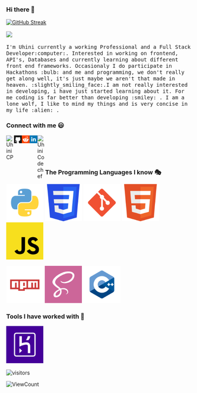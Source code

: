 ### Hi there 👋

<!--
**Uhini0201/Uhini0201** is a ✨ _special_ ✨ repository because its `README.md` (this file) appears on your GitHub profile.

Here are some ideas to get you started:

- 🔭 I’m currently working on ...
- 🌱 I’m currently learning ...
- 👯 I’m looking to collaborate on ...
- 🤔 I’m looking for help with ...
- 💬 Ask me about ...
- 📫 How to reach me: ...
- 😄 Pronouns: ...
- ⚡ Fun fact: ...
-->


[![GitHub Streak](http://github-readme-streak-stats.herokuapp.com?user=Uhini0201&theme=neon-palenight&hide_border=true)](https://git.io/streak-stats)

<p>
  <img align="center" src="https://raw.githubusercontent.com/coderjojo/coderjojo/master/img/github.gif" width=100>
  <br><br>
  <samp>
    I'm Uhini currently a working Professional and a Full Stack Developer:computer:. Interested in working on frontend, API's, Databases and currently learning about different front end frameworks. Occasionaly I do participate in Hackathons :bulb: and me and programming, we don't  really get along well, it's just maybe we aren't that made in heaven. :slightly_smiling_face:.I am not really interested in developing, i have just started learning about it. For me coding is far better than developing :smiley: . I am a lone wolf, I like to mind my things and is very concise in my life :alien: .
  </samp>
</p>

### Connect with me :smiley:

<a href="https://codeforces.com/profile/Unconditional_lover" width="21px">
  <img align="left" alt="Uhini CP" width="21px" src="https://github.com/npanuhin/Artwork/blob/master/SVG/Codeforces/Codeforces.colored.svg" />
</a>
<a href="https://github.com/Uhini0201" width="21px">
  <img align="left" alt="GitUhini" width="21px" src="https://raw.githubusercontent.com/edent/SuperTinyIcons/099dc12b59179d07d534069bc8551718f786d91a/images/svg/github.svg"/>
 </a>
<a href="#">
  <img align="left" alt="Uhini Reddit" width="21px" src="https://raw.githubusercontent.com/edent/SuperTinyIcons/099dc12b59179d07d534069bc8551718f786d91a/images/svg/reddit.svg" />
</a>
<a href="" width="21px"
<a href="https://www.linkedin.com/in/uhini-m-b423a41a1/" width="21px">
  <img align="left" alt="Uhini Linkdin" width="21px" src="https://raw.githubusercontent.com/edent/SuperTinyIcons/099dc12b59179d07d534069bc8551718f786d91a/images/svg/linkedin.svg" />
</a>
<a href="https://www.codechef.com/users/uhini0215" width="21px">
  <img align="left" alt="Uhini Codechef" width="21px" src="https://s3.amazonaws.com/codechef_shared/misc/fb-image-icon.png" />
</a>
<br/><br/>
<p align="center">
</p>

<br/>

### The Programming Languages I know :performing_arts:
<p>
  <img alt="Python" width="100px" src="https://github.com/edent/SuperTinyIcons/blob/master/images/svg/python.svg">
  <img alt="css3" width="100px" src="https://github.com/edent/SuperTinyIcons/blob/master/images/svg/css3.svg">
  <img alt="git" width="100px" src="https://github.com/edent/SuperTinyIcons/blob/master/images/svg/git.svg">
  <img alt="html5" width="100px" src="https://github.com/edent/SuperTinyIcons/blob/master/images/svg/html5.svg">
  <img alt="js" width="100px" src="https://github.com/edent/SuperTinyIcons/blob/master/images/svg/javascript.svg">
 </p>
 <p>
  <img alt="npm" width="100px" src="https://github.com/edent/SuperTinyIcons/blob/master/images/svg/npm.svg">
  <img alt="sass" width="100px" src="https://github.com/edent/SuperTinyIcons/blob/master/images/svg/sass.svg">
  <img alt="c++" width="100px" src="https://github.com/edent/SuperTinyIcons/blob/master/images/svg/cplusplus.svg">
 </p>

### Tools I have worked with :toolbox:
<img alt="heroku" width="100px" src="https://github.com/edent/SuperTinyIcons/blob/master/images/svg/heroku.svg">



![visitors](https://visitor-badge.glitch.me/badge?page_id=Uhini0201/Uhini0201)

![ViewCount](https://views.whatilearened.today/views/github/Uhini0201/views.svg)
